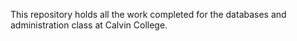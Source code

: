 This repository holds all the work completed for the databases and administration class at Calvin College.
